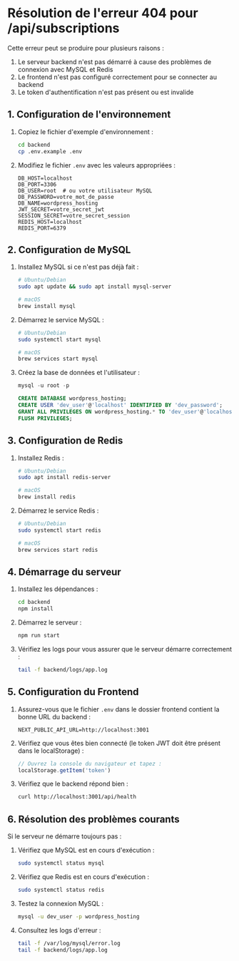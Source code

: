 # Résolution de l'erreur 404 pour /api/subscriptions

Cette erreur peut se produire pour plusieurs raisons :
1. Le serveur backend n'est pas démarré à cause des problèmes de connexion avec MySQL et Redis
2. Le frontend n'est pas configuré correctement pour se connecter au backend
3. Le token d'authentification n'est pas présent ou est invalide

## 1. Configuration de l'environnement

1. Copiez le fichier d'exemple d'environnement :
   ```bash
   cd backend
   cp .env.example .env
   ```

2. Modifiez le fichier `.env` avec les valeurs appropriées :
   ```env
   DB_HOST=localhost
   DB_PORT=3306
   DB_USER=root  # ou votre utilisateur MySQL
   DB_PASSWORD=votre_mot_de_passe
   DB_NAME=wordpress_hosting
   JWT_SECRET=votre_secret_jwt
   SESSION_SECRET=votre_secret_session
   REDIS_HOST=localhost
   REDIS_PORT=6379
   ```

## 2. Configuration de MySQL

1. Installez MySQL si ce n'est pas déjà fait :
   ```bash
   # Ubuntu/Debian
   sudo apt update && sudo apt install mysql-server

   # macOS
   brew install mysql
   ```

2. Démarrez le service MySQL :
   ```bash
   # Ubuntu/Debian
   sudo systemctl start mysql

   # macOS
   brew services start mysql
   ```

3. Créez la base de données et l'utilisateur :
   ```sql
   mysql -u root -p
   
   CREATE DATABASE wordpress_hosting;
   CREATE USER 'dev_user'@'localhost' IDENTIFIED BY 'dev_password';
   GRANT ALL PRIVILEGES ON wordpress_hosting.* TO 'dev_user'@'localhost';
   FLUSH PRIVILEGES;
   ```

## 3. Configuration de Redis

1. Installez Redis :
   ```bash
   # Ubuntu/Debian
   sudo apt install redis-server

   # macOS
   brew install redis
   ```

2. Démarrez le service Redis :
   ```bash
   # Ubuntu/Debian
   sudo systemctl start redis

   # macOS
   brew services start redis
   ```

## 4. Démarrage du serveur

1. Installez les dépendances :
   ```bash
   cd backend
   npm install
   ```

2. Démarrez le serveur :
   ```bash
   npm run start
   ```

3. Vérifiez les logs pour vous assurer que le serveur démarre correctement :
   ```bash
   tail -f backend/logs/app.log
   ```

## 5. Configuration du Frontend

1. Assurez-vous que le fichier `.env` dans le dossier frontend contient la bonne URL du backend :
   ```
   NEXT_PUBLIC_API_URL=http://localhost:3001
   ```

2. Vérifiez que vous êtes bien connecté (le token JWT doit être présent dans le localStorage) :
   ```javascript
   // Ouvrez la console du navigateur et tapez :
   localStorage.getItem('token')
   ```

3. Vérifiez que le backend répond bien :
   ```bash
   curl http://localhost:3001/api/health
   ```

## 6. Résolution des problèmes courants

Si le serveur ne démarre toujours pas :

1. Vérifiez que MySQL est en cours d'exécution :
   ```bash
   sudo systemctl status mysql
   ```

2. Vérifiez que Redis est en cours d'exécution :
   ```bash
   sudo systemctl status redis
   ```

3. Testez la connexion MySQL :
   ```bash
   mysql -u dev_user -p wordpress_hosting
   ```

4. Consultez les logs d'erreur :
   ```bash
   tail -f /var/log/mysql/error.log
   tail -f backend/logs/app.log
   ```